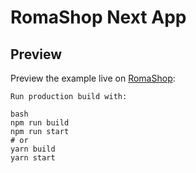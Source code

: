 # RomaShop Next App

## Preview

Preview the example live on [RomaShop](https://RomaShop-front.vercel.app/):

```
Run production build with:

bash
npm run build
npm run start
# or
yarn build
yarn start
```
